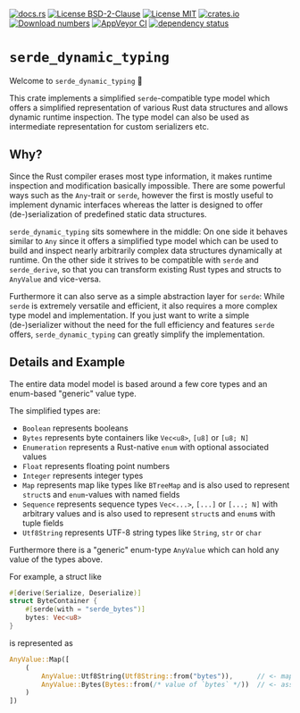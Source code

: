 [![docs.rs](https://docs.rs/serde_dynamic_typing/badge.svg)](https://docs.rs/serde_dynamic_typing)
[![License BSD-2-Clause](https://img.shields.io/badge/License-BSD--2--Clause-blue.svg)](https://opensource.org/licenses/BSD-2-Clause)
[![License MIT](https://img.shields.io/badge/License-MIT-blue.svg)](https://opensource.org/licenses/MIT)
[![crates.io](https://img.shields.io/crates/v/serde_dynamic_typing.svg)](https://crates.io/crates/serde_dynamic_typing)
[![Download numbers](https://img.shields.io/crates/d/serde_dynamic_typing.svg)](https://crates.io/crates/serde_dynamic_typing)
[![AppVeyor CI](https://ci.appveyor.com/api/projects/status/github/KizzyCode/serde_dynamic_typing-rust?svg=true)](https://ci.appveyor.com/project/KizzyCode/serde-dynamic-typing-rust)
[![dependency status](https://deps.rs/crate/serde_dynamic_typing/0.1.0/status.svg)](https://deps.rs/crate/serde_dynamic_typing/0.1.0)

# `serde_dynamic_typing`
Welcome to `serde_dynamic_typing` 🎉

This crate implements a simplified `serde`-compatible type model which offers a simplified representation of various
Rust data structures and allows dynamic runtime inspection. The type model can also be used as intermediate
representation for custom serializers etc.

## Why?
Since the Rust compiler erases most type information, it makes runtime inspection and modification basically impossible.
There are some powerful ways such as the `Any`-trait or `serde`, however the first is mostly useful to implement dynamic
interfaces whereas the latter is designed to offer (de-)serialization of predefined static data structures.

`serde_dynamic_typing` sits somewhere in the middle: On one side it behaves similar to `Any` since it offers a
simplified type model which can be used to build and inspect nearly arbitrarily complex data structures dynamically at
runtime. On the other side it strives to be compatible with `serde` and `serde_derive`, so that you can transform
existing Rust types and structs to `AnyValue` and vice-versa.

Furthermore it can also serve as a simple abstraction layer for `serde`: While `serde` is extremely versatile and
efficient, it also requires a more complex type model and implementation. If you just want to write a simple
(de-)serializer without the need for the full efficiency and features `serde` offers, `serde_dynamic_typing` can greatly
simplify the implementation.


## Details and Example
The entire data model model is based around a few core types and an enum-based "generic" value type.

The simplified types are:
 - `Boolean` represents booleans
 - `Bytes` represents byte containers like `Vec<u8>`, `[u8]` or `[u8; N]`
 - `Enumeration` represents a Rust-native `enum` with optional associated values
 - `Float` represents floating point numbers
 - `Integer` represents integer types
 - `Map` represents map like types like `BTreeMap` and is also used to represent `struct`s and `enum`-values with named 
   fields
 - `Sequence` represents sequence types `Vec<...>`, `[...]` or `[...; N]` with arbitrary values and is also used to
   represent `struct`s and `enum`s with tuple fields
 - `Utf8String` represents UTF-8 string types like `String`, `str` or `char`

Furthermore there is a "generic" enum-type `AnyValue` which can hold any value of the types above.

For example, a struct like
```rust
#[derive(Serialize, Deserialize)]
struct ByteContainer {
    #[serde(with = "serde_bytes")]
    bytes: Vec<u8>
}
```
is represented as
```rust
AnyValue::Map([
    (
        AnyValue::Utf8String(Utf8String::from("bytes")),      // <- map key
        AnyValue::Bytes(Bytes::from(/* value of `bytes` */))  // <- associated value
    )
])
```
